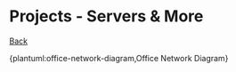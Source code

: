 # Projects - Servers & More

[Back](/?previousPage=1)


{plantuml:office-network-diagram,Office Network Diagram}
